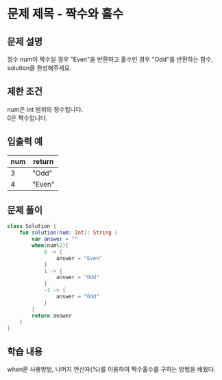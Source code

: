# 문제 제목 - 짝수와 홀수
## 문제 설명
정수 num이 짝수일 경우 "Even"을 반환하고 홀수인 경우 "Odd"를 반환하는 함수, solution을 완성해주세요.

## 제한 조건
num은 int 범위의 정수입니다.  
0은 짝수입니다.
## 입출력 예
num	| return
---|---|
3	| "Odd"
4	| "Even"
## 문제 풀이
``` kotlin
class Solution {
    fun solution(num: Int): String {
        var answer = ""
        when(num%2){
            0 -> {
                answer = "Even"
            }
            1 -> {
                answer = "Odd"
            }
            -1 -> {
                answer = "Odd"
            }
        }
        return answer
    }
}
```
## 학습 내용
when문 사용방법, 나머지 연산자(%)를 이용하여 짝수홀수를 구하는 방법을 배웠다.


